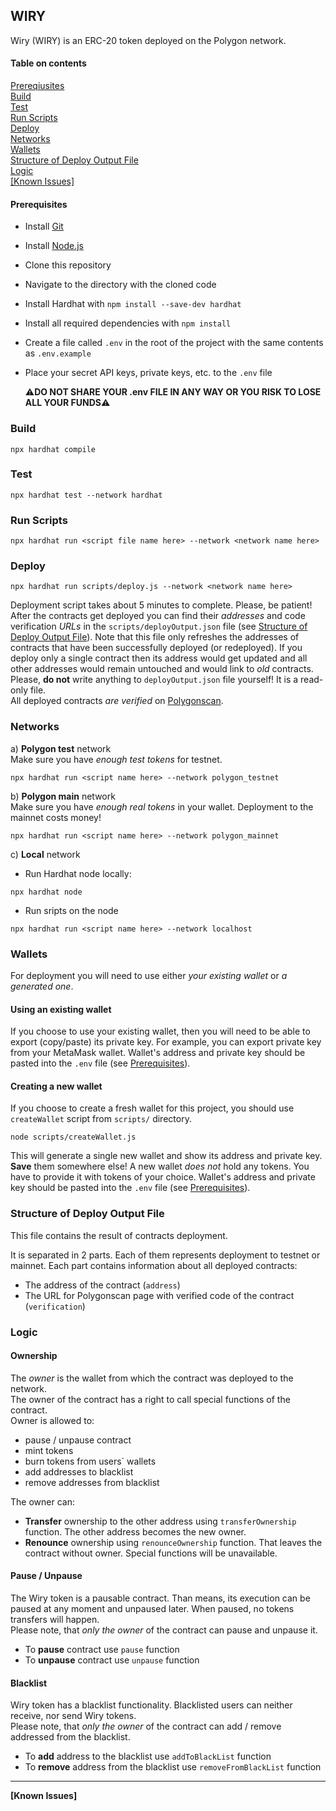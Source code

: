 ## WIRY 

Wiry (WIRY) is an ERC-20 token deployed on the Polygon network.

#### Table on contents

[Prereqiusites](#preqs)  
[Build](#build)  
[Test](#tests)  
[Run Scripts](#run)  
[Deploy](#deploy)  
[Networks](#networks)  
[Wallets](#wallets)  
[Structure of Deploy Output File](#output)  
[Logic](#logic)  
[[Known Issues]](#issues)

<a name="preqs">

#### Prerequisites

- Install [Git](https://git-scm.com/)
- Install [Node.js](https://nodejs.org/en/download/)
- Clone this repository
- Navigate to the directory with the cloned code
- Install Hardhat with `npm install --save-dev hardhat`
- Install all required dependencies with `npm install`
- Create a file called `.env` in the root of the project with the same contents as `.env.example`
- Place your secret API keys, private keys, etc. to the `.env` file

  :warning:**DO NOT SHARE YOUR .env FILE IN ANY WAY OR YOU RISK TO LOSE ALL YOUR FUNDS**:warning:

<a name="build"/>

### Build

```
npx hardhat compile
```

<a name="tests"/>

### Test

```
npx hardhat test --network hardhat
```

<a name="run"/>

### Run Scripts

```
npx hardhat run <script file name here> --network <network name here>
```

<a name="deploy"/>

### Deploy

```
npx hardhat run scripts/deploy.js --network <network name here>
```

Deployment script takes about 5 minutes to complete. Please, be patient!
After the contracts get deployed you can find their _addresses_ and code verification _URLs_ in the `scripts/deployOutput.json` file (see [Structure of Deploy Output File](#output)).
Note that this file only refreshes the addresses of contracts that have been successfully deployed (or redeployed). If you deploy only a single contract then its address would get updated and all other addresses would remain untouched and would link to _old_ contracts.  
Please, **do not** write anything to `deployOutput.json` file yourself! It is a read-only file.  
All deployed contracts _are verified_ on [Polygonscan](https://mumbai.polygonscan.com/).

<a name="networks"/>

### Networks

а) **Polygon test** network  
Make sure you have _enough test tokens_ for testnet.

```
npx hardhat run <script name here> --network polygon_testnet
```

b) **Polygon main** network  
Make sure you have _enough real tokens_ in your wallet. Deployment to the mainnet costs money!

```
npx hardhat run <script name here> --network polygon_mainnet
```

c) **Local** network

- Run Hardhat node locally:

```
npx hardhat node
```

- Run sripts on the node

```
npx hardhat run <script name here> --network localhost
```

<a name="wallets"/>

### Wallets

For deployment you will need to use either _your existing wallet_ or _a generated one_.

#### Using an existing wallet

If you choose to use your existing wallet, then you will need to be able to export (copy/paste) its private key. For example, you can export private key from your MetaMask wallet.
Wallet's address and private key should be pasted into the `.env` file (see [Prerequisites](#preqs)).

#### Creating a new wallet

If you choose to create a fresh wallet for this project, you should use `createWallet` script from `scripts/` directory.

```
node scripts/createWallet.js
```

This will generate a single new wallet and show its address and private key. **Save** them somewhere else!
A new wallet _does not_ hold any tokens. You have to provide it with tokens of your choice.
Wallet's address and private key should be pasted into the `.env` file (see [Prerequisites](#preqs)).

<a name="output"/>

### Structure of Deploy Output File

This file contains the result of contracts deployment.

It is separated in 2 parts. Each of them represents deployment to testnet or mainnet.
Each part contains information about all deployed contracts:

- The address of the contract (`address`)
- The URL for Polygonscan page with verified code of the contract (`verification`)

<a name="logic"/>

### Logic

#### Ownership  

The *owner* is the wallet from which the contract was deployed to the network.  
The owner of the contract has a right to call special functions of the contract.     
Owner is allowed to:
- pause / unpause contract
- mint tokens
- burn tokens from users` wallets
- add addresses to blacklist
- remove addresses from blacklist  

The owner can:
- **Transfer** ownership to the other address using `transferOwnership` function. The other address becomes the new owner. 
- **Renounce** ownership using `renounceOwnership` function. That leaves the contract without owner. Special functions will be unavailable.

#### Pause / Unpause

The Wiry token is a pausable contract. Than means, its execution can be paused at any moment and unpaused later. When paused, no tokens transfers will happen.  
Please note, that *only the owner* of the contract can pause and unpause it.
- To **pause** contract use `pause` function
- To **unpause** contract use `unpause` function


#### Blacklist

Wiry token has a blacklist functionality. Blacklisted users can neither receive, nor send Wiry tokens.    
Please note, that *only the owner* of the contract can add / remove addressed from the blacklist.  
- To **add** address to the blacklist use `addToBlackList` function
- To **remove** address from the blacklist use `removeFromBlackList` function

---

<a name="issues"/>

**[Known Issues]**
